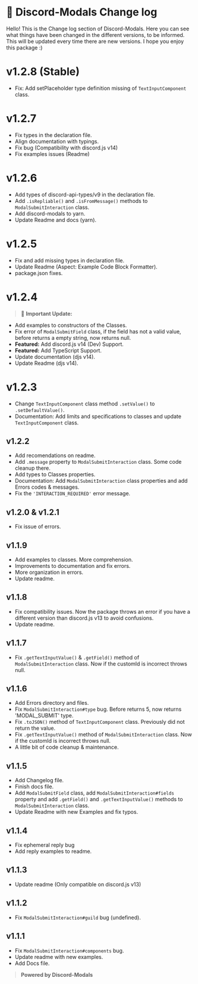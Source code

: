 # 🎈 Discord-Modals Change log

Hello! This is the Change log section of Discord-Modals. Here you can see what things have been changed in the different versions, to be informed. This will be updated every time there are new versions. I hope you enjoy this package :)

# v1.2.8 (Stable)

- Fix: Add setPlaceholder type definition missing of `TextInputComponent` class.

# v1.2.7

- Fix types in the declaration file.
- Align documentation with typings.
- Fix bug (Compatibility with discord.js v14)
- Fix examples issues (Readme)

# v1.2.6

- Add types of discord-api-types/v9 in the declaration file.
- Add `.isRepliable()` and `.isFromMessage()` methods to `ModalSubmitInteraction` class.
- Add discord-modals to yarn.
- Update Readme and docs (yarn).

# v1.2.5

- Fix and add missing types in declaration file.
- Update Readme (Aspect: Example Code Block Formatter).
- package.json fixes.

# v1.2.4

> 🎉 **Important Update:**

- Add examples to constructors of the Classes.
- Fix error of `ModalSubmitField` class, if the field has not a valid value, before returns a empty string, now returns null.
- **Featured:** Add discord.js v14 (Dev) Support.
- **Featured:** Add TypeScript Support.
- Update documentation (djs v14).
- Update Readme (djs v14).

# v1.2.3

- Change `TextInputComponent` class method `.setValue()` to `.setDefaultValue()`.
- Documentation: Add limits and specifications to classes and update `TextInputComponent` class.

## v1.2.2

- Add recomendations on readme.
- Add `.message` property to `ModalSubmitInteraction` class. Some code cleanup there.
- Add types to Classes properties.
- Documentation: Add `ModalSubmitInteraction` class properties and add Errors codes & messages.
- Fix the `'INTERACTION_REQUIRED'` error message.

## v1.2.0 & v1.2.1

- Fix issue of errors.

## v1.1.9

- Add examples to classes. More comprehension.
- Improvements to documentation and fix errors.
- More organization in errors.
- Update readme.

## v1.1.8

- Fix compatibility issues. Now the package throws an error if you have a different version than discord.js v13 to avoid confusions.
- Update readme.

## v1.1.7

- Fix `.getTextInputValue()` & `.getField()` method of `ModalSubmitInteraction` class. Now if the customId is incorrect throws null.

## v1.1.6

- Add Errors directory and files.
- Fix `ModalSubmitInteraction#type` bug. Before returns 5, now returns 'MODAL_SUBMIT' type.
- Fix `.toJSON()` method of `TextInputComponent` class. Previously did not return the value.
- Fix `.getTextInputValue()` method of `ModalSubmitInteraction` class. Now if the customId is incorrect throws null.
- A little bit of code cleanup & maintenance. 

## v1.1.5

- Add Changelog file.
- Finish docs file.
- Add `ModalSubmitField` class, add `ModalSubmitInteraction#fields` property and add `.getField()` and `.getTextInputValue()` methods to `ModalSubmitInteraction` class.
- Update Readme with new Examples and fix typos.

## v1.1.4

- Fix ephemeral reply bug
- Add reply examples to readme.

## v1.1.3

- Update readme (Only compatible on discord.js v13)

## v1.1.2

- Fix `ModalSubmitInteraction#guild` bug (undefined).

## v1.1.1

- Fix `ModalSubmitInteraction#components` bug.
- Update readme with new examples.
- Add Docs file.

> **Powered by Discord-Modals**
